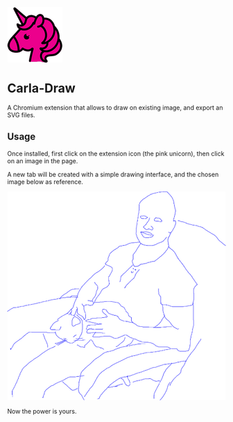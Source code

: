 <img src="https://raw.githubusercontent.com/boblemarin/carla-draw/master/extension/icon128.png" />

# Carla-Draw

A Chromium extension that allows to draw on existing image, and export an SVG files. 

## Usage

Once installed, first click on the extension icon (the pink unicorn), then click on an image in the page.

A new tab will be created with a simple drawing interface, and the chosen image below as reference.

<img src="https://github.com/boblemarin/carla-draw/raw/master/docs/example.png" />

Now the power is yours.